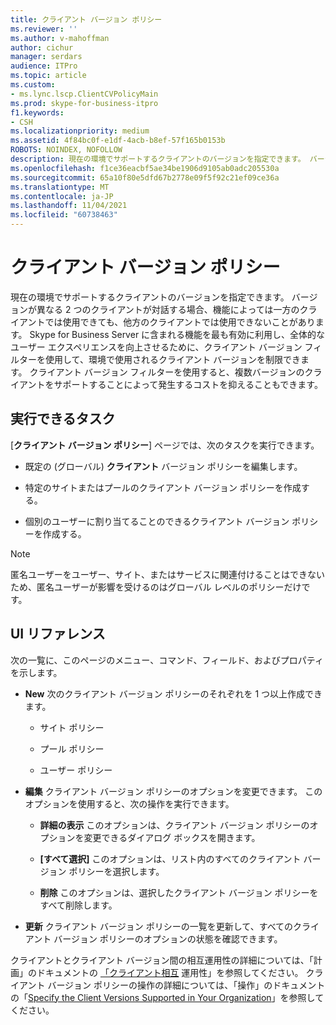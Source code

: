 ```yaml
---
title: クライアント バージョン ポリシー
ms.reviewer: ''
ms.author: v-mahoffman
author: cichur
manager: serdars
audience: ITPro
ms.topic: article
ms.custom:
- ms.lync.lscp.ClientCVPolicyMain
ms.prod: skype-for-business-itpro
f1.keywords:
- CSH
ms.localizationpriority: medium
ms.assetid: 4f84bc0f-e1df-4acb-b8ef-57f165b0153b
ROBOTS: NOINDEX, NOFOLLOW
description: 現在の環境でサポートするクライアントのバージョンを指定できます。 バージョンが異なる 2 つのクライアントが対話する場合、機能によっては一方のクライアントでは使用できても、他方のクライアントでは使用できないことがあります。
ms.openlocfilehash: f1ce36eacbf5ae34be1906d9105ab0adc205530a
ms.sourcegitcommit: 65a10f80e5dfd67b2778e09f5f92c21ef09ce36a
ms.translationtype: MT
ms.contentlocale: ja-JP
ms.lasthandoff: 11/04/2021
ms.locfileid: "60738463"
---
```

# <a name="client-version-policy"></a>クライアント バージョン ポリシー

現在の環境でサポートするクライアントのバージョンを指定できます。 バージョンが異なる 2 つのクライアントが対話する場合、機能によっては一方のクライアントでは使用できても、他方のクライアントでは使用できないことがあります。 Skype for Business Server に含まれる機能を最も有効に利用し、全体的なユーザー エクスペリエンスを向上させるために、クライアント バージョン フィルターを使用して、環境で使用されるクライアント バージョンを制限できます。 クライアント バージョン フィルターを使用すると、複数バージョンのクライアントをサポートすることによって発生するコストを抑えることもできます。

## <a name="tasks-you-can-perform"></a>実行できるタスク

[**クライアント バージョン ポリシー**] ページでは、次のタスクを実行できます。

- 既定の (グローバル) **クライアント** バージョン ポリシーを編集します。

- 特定のサイトまたはプールのクライアント バージョン ポリシーを作成する。

- 個別のユーザーに割り当てることのできるクライアント バージョン ポリシーを作成する。

> [!NOTE]
> 匿名ユーザーをユーザー、サイト、またはサービスに関連付けることはできないため、匿名ユーザーが影響を受けるのはグローバル レベルのポリシーだけです。

## <a name="ui-reference"></a>UI リファレンス

次の一覧に、このページのメニュー、コマンド、フィールド、およびプロパティを示します。

- **New** 次のクライアント バージョン ポリシーのそれぞれを 1 つ以上作成できます。

  - サイト ポリシー

  - プール ポリシー

  - ユーザー ポリシー

- **編集** クライアント バージョン ポリシーのオプションを変更できます。 このオプションを使用すると、次の操作を実行できます。

  - **詳細の表示** このオプションは、クライアント バージョン ポリシーのオプションを変更できるダイアログ ボックスを開きます。

  - **[すべて選択]** このオプションは、リスト内のすべてのクライアント バージョン ポリシーを選択します。

  - **削除** このオプションは、選択したクライアント バージョン ポリシーをすべて削除します。

- **更新** クライアント バージョン ポリシーの一覧を更新して、すべてのクライアント バージョン ポリシーのオプションの状態を確認できます。

クライアントとクライアント バージョン間の相互運用性の詳細については、「計画」のドキュメントの [「クライアント相互](/previous-versions/office/lync-server-2013/lync-server-2013-client-interoperability-in-lync-2013) 運用性」を参照してください。 クライアント バージョン ポリシーの操作の詳細については、「操作」のドキュメントの「[Specify the Client Versions Supported in Your Organization](/previous-versions/office/lync-server-2013/lync-server-2013-specifying-the-client-applications-that-can-be-used-to-log-on-to-lync-server-2013)」を参照してください。